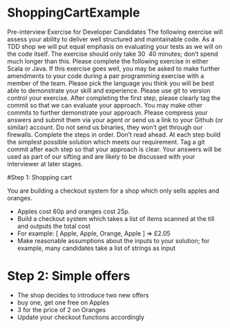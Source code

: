 # ShoppingCartExample

Pre-interview Exercise for Developer Candidates
The following exercise will assess your ability to deliver well structured and maintainable
code. As a TDD shop we will put equal emphasis on evaluating your tests as we will on
the code itself. The exercise should only take 30 ­ 40 minutes; don’t spend much longer
than this.
Please complete the following exercise in either Scala or Java. If this exercise goes well,
you may be asked to make further amendments to your code during a pair programming
exercise with a member of the team. Please pick the language you think you will be best
able to demonstrate your skill and experience.
Please use git to version control your exercise. After completing the first step, please
clearly tag the commit so that we can evaluate your approach. You may make other
commits to further demonstrate your approach. Please compress your answers and
submit them via your agent or send us a link to your Github (or similar) account. Do not
send us binaries, they won’t get through our firewalls.
Complete the steps in order. Don’t read ahead. At each step build the simplest
possible solution which meets our requirement. Tag a git commit after each step
so that your approach is clear.
Your answers will be used as part of our sifting and are likely to be discussed with your
interviewer at later stages.

#Step 1: Shopping cart

You are building a checkout system for a shop which only sells apples and
oranges.
* Apples cost 60p and oranges cost 25p.
* Build a checkout system which takes a list of items scanned at the till and outputs
the total cost
* For example: [ Apple, Apple, Orange, Apple ] => £2.05
* Make reasonable assumptions about the inputs to your solution; for example, many
candidates take a list of strings as input
# Step 2: Simple offers
* The shop decides to introduce two new offers
* buy one, get one free on Apples
* 3 for the price of 2 on Oranges
* Update your checkout functions accordingly
